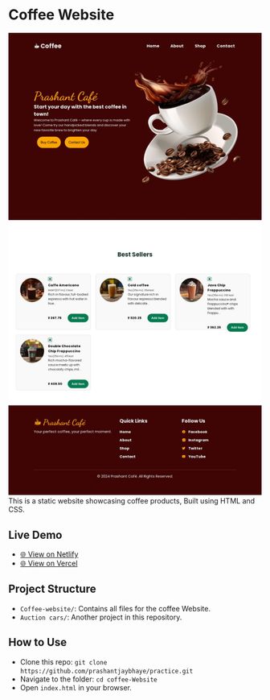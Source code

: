 # Coffee Website
![Live Preview](coffee%20Website/Assets/Readme.jpg)
This is a static website showcasing coffee products, Built using HTML and CSS.

## Live Demo
- [🌐 View on Netlify](https://prashant-coffee-website.netlify.app/)
- [🌐 View on Vercel](https://coffeewebsite-six.vercel.app)

## Project Structure
- `Coffee-website/`: Contains all files for the coffee Website.
- `Auction cars/`: Another project in this repository.

## How to Use
- Clone this repo: `git clone https://github.com/prashantjaybhaye/practice.git`
- Navigate to the folder: `cd coffee-Website`
- Open `index.html` in your browser.
